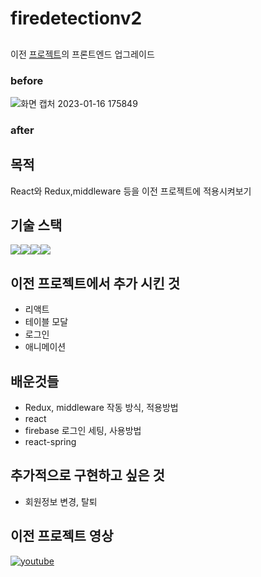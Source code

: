 # firedetectionv2
## 
이전 [프로젝트](https://github.com/chungstar/deeplearning-firedetection)의 프론트엔드 업그레이드
### before
![화면 캡처 2023-01-16 175849](https://user-images.githubusercontent.com/58381211/228270949-027420b6-d978-40dd-acb6-ed4617814f21.png)
### after

## 목적
React와 Redux,middleware 등을 이전 프로젝트에 적용시켜보기

## 기술 스택 
<img src="https://img.shields.io/badge/Firebase-FFCA28?style=for-the-badge&logo=Firebase&logoColor=white"><img src="https://img.shields.io/badge/Redux-764ABC?style=for-the-badge&logo=Redux&logoColor=white"><img src="https://img.shields.io/badge/React-61DAFB?style=for-the-badge&logo=React&logoColor=white"><img src="https://img.shields.io/badge/ReactRouter-CA4245?style=for-the-badge&logo=ReactRouter&logoColor=white">

## 이전 프로젝트에서 추가 시킨 것
+ 리액트  
+ 테이블 모달  
+ 로그인  
+ 애니메이션

## 배운것들
+ Redux, middleware 작동 방식, 적용방법  
+ react    
+ firebase 로그인 세팅, 사용방법  
+ react-spring 

## 추가적으로 구현하고 싶은 것
+ 회원정보 변경, 탈퇴

## 이전 프로젝트 영상
[![youtube](https://img.youtube.com/vi/Ofo64-esJ1k/0.jpg)](https://youtu.be/Ofo64-esJ1k)

